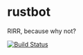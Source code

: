 # rustbot
RIRR, because why not?

[![Build Status](https://travis-ci.org/tjcsl/rustbot.svg?branch=master)](https://travis-ci.org/tjcsl/rustbot)
